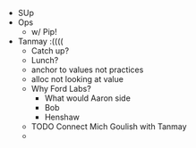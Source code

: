 - SUp
- Ops
	- w/ Pip!
- Tanmay :((((
	- Catch up?
	- Lunch?
	- anchor to values not practices
	- alloc not looking at value
	- Why Ford Labs?
		- What would Aaron side
		- Bob
		- Henshaw
	- TODO Connect Mich Goulish with Tanmay
	-